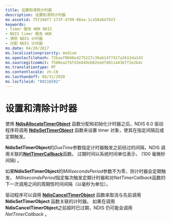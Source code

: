 ```yaml
---
title: 设置和清除计时器
description: 设置和清除计时器
ms.assetid: 75f348f7-173f-4799-88aa-1ca50a6df023
keywords:
- timer 服务 WDK NDIS
- NDIS timer 服务 WDK
- 清除 NDIS 计时器
- 分配 NDIS 计时器
ms.date: 04/20/2017
ms.localizationpriority: medium
ms.openlocfilehash: 72baaf0046e4275227c39a614f7417a3613da143
ms.sourcegitcommit: f500ea2fbfd3e849eb82ee67d011443bff3e2b4c
ms.translationtype: MT
ms.contentlocale: zh-CN
ms.lasthandoff: 08/31/2020
ms.locfileid: "89216592"
---
```

# <a name="setting-and-clearing-timers"></a>设置和清除计时器





使用 [**NdisAllocateTimerObject**](/windows-hardware/drivers/ddi/ndis/nf-ndis-ndisallocatetimerobject) 函数分配和初始化计时器之后，NDIS 6.0 驱动程序将调用 [**NdisSetTimerObject**](/windows-hardware/drivers/ddi/ndis/nf-ndis-ndissettimerobject) 函数来设置 timer 对象，使其在指定间隔后或定期触发。

**NdisSetTimerObject**的*DueTime*参数指定计时器触发之前经过的间隔，NDIS 调用关联的[**NetTimerCallback**](/windows-hardware/drivers/ddi/ndis/nc-ndis-ndis_timer_function)函数。 过期时间以系统时间单位表示， (100 毫微秒间隔) 。

如果**NdisSetTimerObject**的*MillisecondsPeriod*参数不为零，则计时器会定期触发， *MillisecondsPeriod*指定每次触发定期计时器和对*NetTimerCallback*函数的下一次调用之间的周期性时间间隔（以毫秒为单位）。

驱动程序可以调用 [**NdisCancelTimerObject**](/windows-hardware/drivers/ddi/ndis/nf-ndis-ndiscanceltimerobject) 函数来取消与先前调用 **NdisSetTimerObject** 函数关联的计时器。 如果在调用**NdisCancelTimerObject**之前超时已过期，NDIS 仍可能会调用*NetTimerCallback* 。

 

